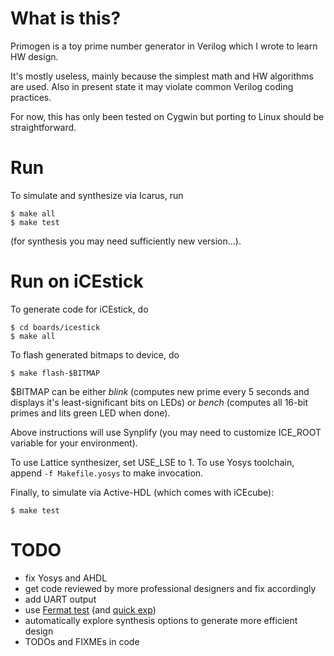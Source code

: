 # What is this?

Primogen is a toy prime number generator in Verilog which I wrote to
learn HW design.

It's mostly useless, mainly because the simplest math and HW algorithms
are used. Also in present state it may violate common Verilog coding
practices.

For now, this has only been tested on Cygwin but porting to Linux
should be straightforward.

# Run

To simulate and synthesize via Icarus, run
```
$ make all
$ make test
```
(for synthesis you may need sufficiently new version...).

# Run on iCEstick

To generate code for iCEstick, do
```
$ cd boards/icestick
$ make all
```

To flash generated bitmaps to device, do
```
$ make flash-$BITMAP
```

$BITMAP can be either _blink_ (computes new prime every
5 seconds and displays it's least-significant bits on LEDs)
or _bench_ (computes all 16-bit primes and lits green LED when
done).

Above instructions will use Synplify (you may need to
customize ICE\_ROOT variable for your environment).

To use Lattice synthesizer, set USE\_LSE to 1.
To use Yosys toolchain, append `-f Makefile.yosys`
to make invocation.

Finally, to simulate via Active-HDL (which comes
with iCEcube):
```
$ make test
```

# TODO

* fix Yosys and AHDL
* get code reviewed by more professional designers and fix accordingly
* add UART output
* use [Fermat test](https://en.wikipedia.org/wiki/Fermat_primality_test) (and [quick exp](https://en.wikipedia.org/wiki/Modular_exponentiation))
* automatically explore synthesis options to generate more efficient design
* TODOs and FIXMEs in code

